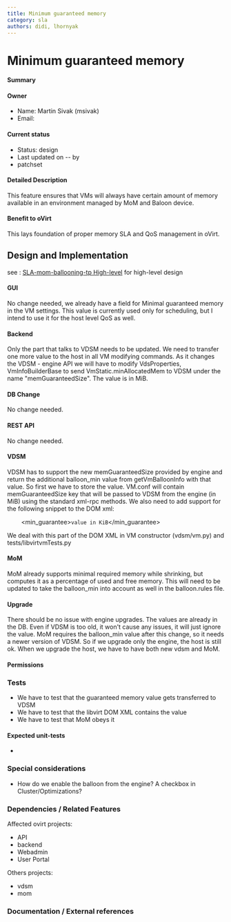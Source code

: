 ```yaml
---
title: Minimum guaranteed memory
category: sla
authors: didi, lhornyak
---
```


# Minimum guaranteed memory

#### Summary

#### Owner

*   Name: Martin Sivak (msivak)
*   Email: <msivak at redhat dot com>

#### Current status

*   Status: design
*   Last updated on -- by
*   patchset

#### Detailed Description

This feature ensures that VMs will always have certain amount of memory available in an environment managed by MoM and Baloon device.

#### Benefit to oVirt

This lays foundation of proper memory SLA and QoS management in oVirt.

## Design and Implementation

see : [SLA-mom-ballooning-tp High-level](/develop/release-management/features/sla/sla-mom-ballooning-tp.html) for high-level design

#### GUI

No change needed, we already have a field for Minimal guaranteed memory in the VM settings. This value is currently used only for scheduling, but I intend to use it for the host level QoS as well.

#### Backend

Only the part that talks to VDSM needs to be updated. We need to transfer one more value to the host in all VM modifying commands. As it changes the VDSM - engine API we will have to modify VdsProperties, VmInfoBuilderBase to send VmStatic.minAllocatedMem to VDSM under the name "memGuaranteedSize". The value is in MiB.

#### DB Change

No change needed.

#### REST API

No change needed.

#### VDSM

VDSM has to support the new memGuaranteedSize provided by engine and return the additional balloon_min value from getVmBalloonInfo with that value. So first we have to store the value. VM.conf will contain memGuaranteedSize key that will be passed to VDSM from the engine (in MiB) using the standard xml-rpc methods. We also need to add support for the following snippet to the DOM xml:

` `<memtune>
`   `<min_guarantee>`value in KiB`</min_guarantee>
` `</memtune>

We deal with this part of the DOM XML in VM constructor (vdsm/vm.py) and tests/libvirtvmTests.py

#### MoM

MoM already supports minimal required memory while shrinking, but computes it as a percentage of used and free memory. This will need to be updated to take the balloon_min into account as well in the balloon.rules file.

#### Upgrade

There should be no issue with engine upgrades. The values are already in the DB. Even if VDSM is too old, it won't cause any issues, it will just ignore the value. MoM requires the balloon_min value after this change, so it needs a newer version of VDSM. So if we upgrade only the engine, the host is still ok. When we upgrade the host, we have to have both new vdsm and MoM.

#### Permissions

### Tests

*   We have to test that the guaranteed memory value gets transferred to VDSM
*   We have to test that the libvirt DOM XML contains the value
*   We have to test that MoM obeys it

#### Expected unit-tests

-

### Special considerations

*   How do we enable the balloon from the engine? A checkbox in Cluster/Optimizations?

### Dependencies / Related Features

Affected ovirt projects:

*   API
*   backend
*   Webadmin
*   User Portal

Others projects:

*   vdsm
*   mom

### Documentation / External references


